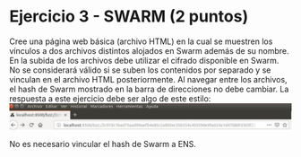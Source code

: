 # Ejercicio 3 - SWARM (2 puntos)
Cree una página web básica (archivo HTML) en la cual se muestren los vínculos a dos
archivos distintos alojados en Swarm además de su nombre.
En la subida de los archivos debe utilizar el cifrado disponible en Swarm.
No se considerará válido si se suben los contenidos por separado y se vinculan en el
archivo HTML posteriormente. Al navegar entre los archivos, el hash de Swarm mostrado
en la barra de direcciones no debe cambiar.
La respuesta a este ejercicio debe ser algo de este estilo:
![Ejemplo](Imagenes/Ejemplo_Profe.jpg)  

No es necesario vincular el hash de Swarm a ENS.